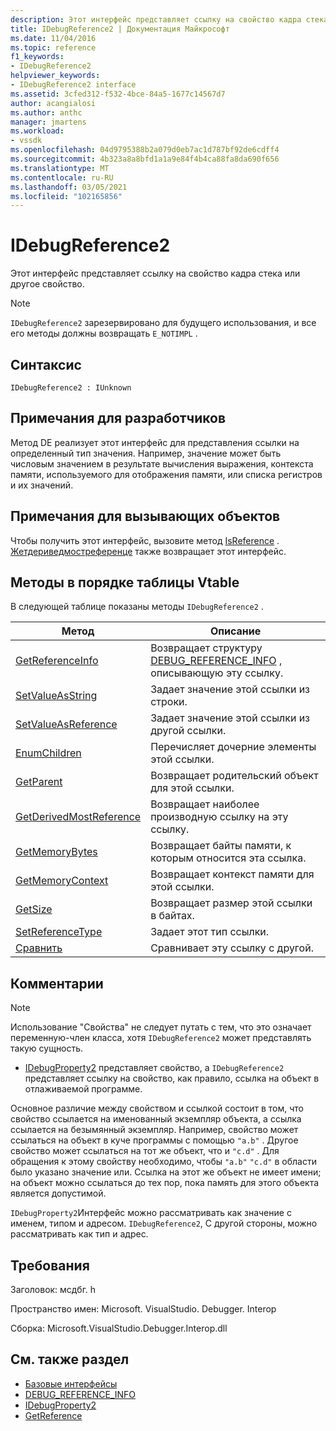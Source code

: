 ```yaml
---
description: Этот интерфейс представляет ссылку на свойство кадра стека или другое свойство.
title: IDebugReference2 | Документация Майкрософт
ms.date: 11/04/2016
ms.topic: reference
f1_keywords:
- IDebugReference2
helpviewer_keywords:
- IDebugReference2 interface
ms.assetid: 3cfed312-f532-4bce-84a5-1677c14567d7
author: acangialosi
ms.author: anthc
manager: jmartens
ms.workload:
- vssdk
ms.openlocfilehash: 04d9795388b2a079d0eb7ac1d787bf92de6cdff4
ms.sourcegitcommit: 4b323a8a8bfd1a1a9e84f4b4ca88fa8da690f656
ms.translationtype: MT
ms.contentlocale: ru-RU
ms.lasthandoff: 03/05/2021
ms.locfileid: "102165856"
---
```

# <a name="idebugreference2"></a>IDebugReference2
Этот интерфейс представляет ссылку на свойство кадра стека или другое свойство.

> [!NOTE]
> `IDebugReference2` зарезервировано для будущего использования, и все его методы должны возвращать `E_NOTIMPL` .

## <a name="syntax"></a>Синтаксис

```
IDebugReference2 : IUnknown
```

## <a name="notes-for-implementers"></a>Примечания для разработчиков
 Метод DE реализует этот интерфейс для представления ссылки на определенный тип значения. Например, значение может быть числовым значением в результате вычисления выражения, контекста памяти, используемого для отображения памяти, или списка регистров и их значений.

## <a name="notes-for-callers"></a>Примечания для вызывающих объектов
 Чтобы получить этот интерфейс, вызовите метод [IsReference](../../../extensibility/debugger/reference/idebugproperty2-getreference.md) . [](../../../extensibility/debugger/reference/idebugreference2-getparent.md) [Жетдериведмостреференце](../../../extensibility/debugger/reference/idebugreference2-getderivedmostreference.md) также возвращает этот интерфейс.

## <a name="methods-in-vtable-order"></a>Методы в порядке таблицы Vtable
 В следующей таблице показаны методы `IDebugReference2` .

|Метод|Описание|
|------------|-----------------|
|[GetReferenceInfo](../../../extensibility/debugger/reference/idebugreference2-getreferenceinfo.md)|Возвращает структуру [DEBUG_REFERENCE_INFO](../../../extensibility/debugger/reference/debug-reference-info.md) , описывающую эту ссылку.|
|[SetValueAsString](../../../extensibility/debugger/reference/idebugreference2-setvalueasstring.md)|Задает значение этой ссылки из строки.|
|[SetValueAsReference](../../../extensibility/debugger/reference/idebugreference2-setvalueasreference.md)|Задает значение этой ссылки из другой ссылки.|
|[EnumChildren](../../../extensibility/debugger/reference/idebugreference2-enumchildren.md)|Перечисляет дочерние элементы этой ссылки.|
|[GetParent](../../../extensibility/debugger/reference/idebugreference2-getparent.md)|Возвращает родительский объект для этой ссылки.|
|[GetDerivedMostReference](../../../extensibility/debugger/reference/idebugreference2-getderivedmostreference.md)|Возвращает наиболее производную ссылку на эту ссылку.|
|[GetMemoryBytes](../../../extensibility/debugger/reference/idebugreference2-getmemorybytes.md)|Возвращает байты памяти, к которым относится эта ссылка.|
|[GetMemoryContext](../../../extensibility/debugger/reference/idebugreference2-getmemorycontext.md)|Возвращает контекст памяти для этой ссылки.|
|[GetSize](../../../extensibility/debugger/reference/idebugreference2-getsize.md)|Возвращает размер этой ссылки в байтах.|
|[SetReferenceType](../../../extensibility/debugger/reference/idebugreference2-setreferencetype.md)|Задает этот тип ссылки.|
|[Сравнить](../../../extensibility/debugger/reference/idebugreference2-compare.md)|Сравнивает эту ссылку с другой.|

## <a name="remarks"></a>Комментарии

> [!NOTE]
> Использование "Свойства" не следует путать с тем, что это означает переменную-член класса, хотя `IDebugReference2` может представлять такую сущность.

- [IDebugProperty2](../../../extensibility/debugger/reference/idebugproperty2.md) представляет свойство, а `IDebugReference2` представляет ссылку на свойство, как правило, ссылка на объект в отлаживаемой программе.

 Основное различие между свойством и ссылкой состоит в том, что свойство ссылается на именованный экземпляр объекта, а ссылка ссылается на безымянный экземпляр. Например, свойство может ссылаться на объект в куче программы с помощью `"a.b"` . Другое свойство может ссылаться на тот же объект, что и `"c.d"` . Для обращения к этому свойству необходимо, чтобы `"a.b"` `"c.d"` в области было указано значение или. Ссылка на этот же объект не имеет имени; на объект можно ссылаться до тех пор, пока память для этого объекта является допустимой.

 `IDebugProperty2`Интерфейс можно рассматривать как значение с именем, типом и адресом. `IDebugReference2`, С другой стороны, можно рассматривать как тип и адрес.

## <a name="requirements"></a>Требования
 Заголовок: мсдбг. h

 Пространство имен: Microsoft. VisualStudio. Debugger. Interop

 Сборка: Microsoft.VisualStudio.Debugger.Interop.dll

## <a name="see-also"></a>См. также раздел
- [Базовые интерфейсы](../../../extensibility/debugger/reference/core-interfaces.md)
- [DEBUG_REFERENCE_INFO](../../../extensibility/debugger/reference/debug-reference-info.md)
- [IDebugProperty2](../../../extensibility/debugger/reference/idebugproperty2.md)
- [GetReference](../../../extensibility/debugger/reference/idebugproperty2-getreference.md)
